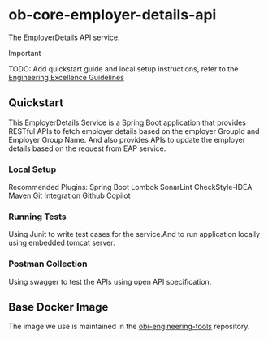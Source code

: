 # ob-core-employer-details-api

The EmployerDetails API service.

> [!IMPORTANT]
> TODO: Add quickstart guide and local setup instructions, refer to
> the [Engineering Excellence Guidelines](https://docs.hcp.uhg.com/engineering-excellence/overview)

## Quickstart

This EmployerDetails Service is a Spring Boot application that provides RESTful APIs to fetch employer details based on
the employer GroupId and Employer Group Name. And also provides APIs to update the employer details based on the request
from EAP service.

### Local Setup

Recommended Plugins:
Spring Boot
Lombok
SonarLint
CheckStyle-IDEA
Maven
Git Integration
Github Copilot

### Running Tests

Using Junit to write test cases for the service.And to run application locally using embedded tomcat server.

### Postman Collection

Using swagger to test the APIs using open API specification.

## Base Docker Image

The image we use is maintained in the [obi-engineering-tools](https://github.com/optum-financial/obi-engineering-tools)
repository.
